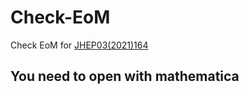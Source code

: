 # Check-EoM
Check EoM for [JHEP03(2021)164](https://link.springer.com/article/10.1007%2FJHEP03%282021%29164)

## You need to open with mathematica
